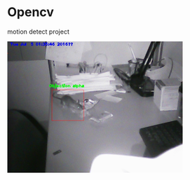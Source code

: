 # Opencv
motion detect project

<img src="https://github.com/charly32177/opencv/blob/master/mouse.jpg" width="400">
